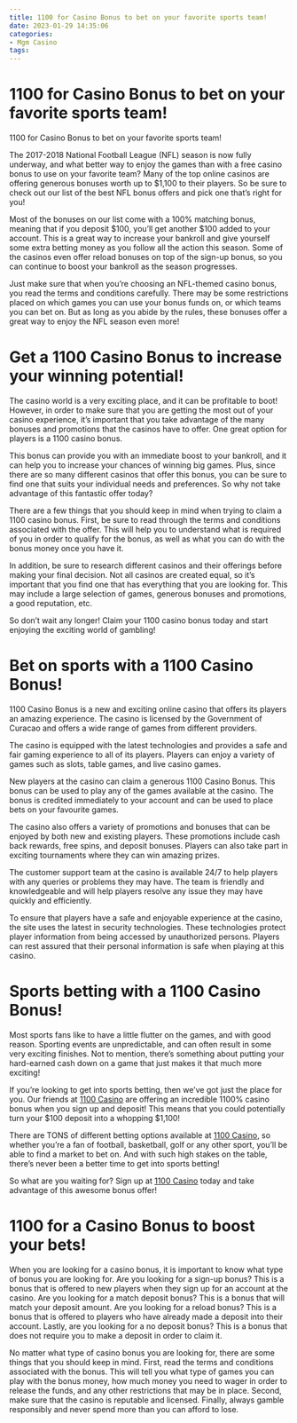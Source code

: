 ```yaml
---
title: 1100 for Casino Bonus to bet on your favorite sports team!
date: 2023-01-29 14:35:06
categories:
- Mgm Casino
tags:
---
```



#  1100 for Casino Bonus to bet on your favorite sports team!

1100 for Casino Bonus to bet on your favorite sports team!

The 2017-2018 National Football League (NFL) season is now fully underway, and what better way to enjoy the games than with a free casino bonus to use on your favorite team? Many of the top online casinos are offering generous bonuses worth up to $1,100 to their players. So be sure to check out our list of the best NFL bonus offers and pick one that’s right for you!

Most of the bonuses on our list come with a 100% matching bonus, meaning that if you deposit $100, you’ll get another $100 added to your account. This is a great way to increase your bankroll and give yourself some extra betting money as you follow all the action this season. Some of the casinos even offer reload bonuses on top of the sign-up bonus, so you can continue to boost your bankroll as the season progresses.

Just make sure that when you’re choosing an NFL-themed casino bonus, you read the terms and conditions carefully. There may be some restrictions placed on which games you can use your bonus funds on, or which teams you can bet on. But as long as you abide by the rules, these bonuses offer a great way to enjoy the NFL season even more!

#  Get a 1100 Casino Bonus to increase your winning potential!

The casino world is a very exciting place, and it can be profitable to boot! However, in order to make sure that you are getting the most out of your casino experience, it’s important that you take advantage of the many bonuses and promotions that the casinos have to offer. One great option for players is a 1100 casino bonus.

This bonus can provide you with an immediate boost to your bankroll, and it can help you to increase your chances of winning big games. Plus, since there are so many different casinos that offer this bonus, you can be sure to find one that suits your individual needs and preferences. So why not take advantage of this fantastic offer today?

There are a few things that you should keep in mind when trying to claim a 1100 casino bonus. First, be sure to read through the terms and conditions associated with the offer. This will help you to understand what is required of you in order to qualify for the bonus, as well as what you can do with the bonus money once you have it.

In addition, be sure to research different casinos and their offerings before making your final decision. Not all casinos are created equal, so it’s important that you find one that has everything that you are looking for. This may include a large selection of games, generous bonuses and promotions, a good reputation, etc.

So don’t wait any longer! Claim your 1100 casino bonus today and start enjoying the exciting world of gambling!

#  Bet on sports with a 1100 Casino Bonus!

1100 Casino Bonus is a new and exciting online casino that offers its players an amazing experience. The casino is licensed by the Government of Curacao and offers a wide range of games from different providers.

The casino is equipped with the latest technologies and provides a safe and fair gaming experience to all of its players. Players can enjoy a variety of games such as slots, table games, and live casino games.

New players at the casino can claim a generous 1100 Casino Bonus. This bonus can be used to play any of the games available at the casino. The bonus is credited immediately to your account and can be used to place bets on your favourite games.

The casino also offers a variety of promotions and bonuses that can be enjoyed by both new and existing players. These promotions include cash back rewards, free spins, and deposit bonuses. Players can also take part in exciting tournaments where they can win amazing prizes.

The customer support team at the casino is available 24/7 to help players with any queries or problems they may have. The team is friendly and knowledgeable and will help players resolve any issue they may have quickly and efficiently.

To ensure that players have a safe and enjoyable experience at the casino, the site uses the latest in security technologies. These technologies protect player information from being accessed by unauthorized persons. Players can rest assured that their personal information is safe when playing at this casino.

#  Sports betting with a 1100 Casino Bonus!

Most sports fans like to have a little flutter on the games, and with good reason. Sporting events are unpredictable, and can often result in some very exciting finishes. Not to mention, there’s something about putting your hard-earned cash down on a game that just makes it that much more exciting!

If you’re looking to get into sports betting, then we’ve got just the place for you. Our friends at [1100 Casino](https://www.1100casino.com/) are offering an incredible 1100% casino bonus when you sign up and deposit! This means that you could potentially turn your $100 deposit into a whopping $1,100!

There are TONS of different betting options available at [1100 Casino](https://www.1100casino.com/), so whether you’re a fan of football, basketball, golf or any other sport, you’ll be able to find a market to bet on. And with such high stakes on the table, there’s never been a better time to get into sports betting!

So what are you waiting for? Sign up at [1100 Casino](https://www.1100casino.com/) today and take advantage of this awesome bonus offer!

#  1100 for a Casino Bonus to boost your bets!

When you are looking for a casino bonus, it is important to know what type of bonus you are looking for. Are you looking for a sign-up bonus? This is a bonus that is offered to new players when they sign up for an account at the casino. Are you looking for a match deposit bonus? This is a bonus that will match your deposit amount. Are you looking for a reload bonus? This is a bonus that is offered to players who have already made a deposit into their account. Lastly, are you looking for a no deposit bonus? This is a bonus that does not require you to make a deposit in order to claim it.

No matter what type of casino bonus you are looking for, there are some things that you should keep in mind. First, read the terms and conditions associated with the bonus. This will tell you what type of games you can play with the bonus money, how much money you need to wager in order to release the funds, and any other restrictions that may be in place. Second, make sure that the casino is reputable and licensed. Finally, always gamble responsibly and never spend more than you can afford to lose.